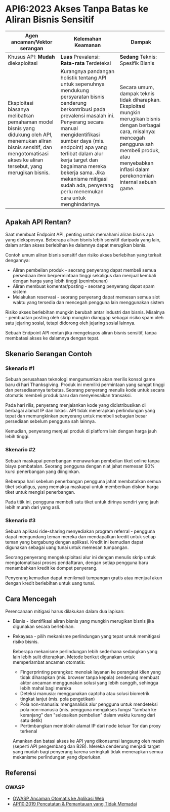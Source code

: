 # API6:2023 Akses Tanpa Batas ke Aliran Bisnis Sensitif

| Agen ancaman/Vektor serangan | Kelemahan Keamanan | Dampak |
| - | - | - |
| Khusus API: **Mudah** dieksploitasi | **Luas** Prevalensi: **Rata-rata** Terdeteksi | **Sedang** Teknis: Spesifik Bisnis |
| Eksploitasi biasanya melibatkan pemahaman model bisnis yang didukung oleh API, menemukan aliran bisnis sensitif, dan mengotomatisasi akses ke aliran tersebut, yang merugikan bisnis. | Kurangnya pandangan holistik tentang API untuk sepenuhnya mendukung persyaratan bisnis cenderung berkontribusi pada prevalensi masalah ini. Penyerang secara manual mengidentifikasi sumber daya (mis. endpoint) apa yang terlibat dalam alur kerja target dan bagaimana mereka bekerja sama. Jika mekanisme mitigasi sudah ada, penyerang perlu menemukan cara untuk menghindarinya. | Secara umum, dampak teknis tidak diharapkan. Eksploitasi mungkin merugikan bisnis dengan berbagai cara, misalnya: mencegah pengguna sah membeli produk, atau menyebabkan inflasi dalam perekonomian internal sebuah game. |

## Apakah API Rentan?

Saat membuat Endpoint API, penting untuk memahami aliran bisnis apa yang dieksposnya. Beberapa aliran bisnis lebih sensitif daripada yang lain, dalam artian akses berlebihan ke dalamnya dapat merugikan bisnis. 

Contoh umum aliran bisnis sensitif dan risiko akses berlebihan yang terkait dengannya:

* Aliran pembelian produk - seorang penyerang dapat membeli semua persediaan item berpermintaan tinggi sekaligus dan menjual kembali dengan harga yang lebih tinggi (penimbunan)
* Aliran membuat komentar/posting - seorang penyerang dapat spam sistem  
* Melakukan reservasi - seorang penyerang dapat memesan semua slot waktu yang tersedia dan mencegah pengguna lain menggunakan sistem

Risiko akses berlebihan mungkin berubah antar industri dan bisnis. Misalnya - pembuatan posting oleh skrip mungkin dianggap sebagai risiko spam oleh satu jejaring sosial, tetapi didorong oleh jejaring sosial lainnya.

Sebuah Endpoint API rentan jika mengekspos aliran bisnis sensitif, tanpa membatasi akses ke dalamnya dengan tepat.

## Skenario Serangan Contoh

### Skenario #1  

Sebuah perusahaan teknologi mengumumkan akan merilis konsol game baru di hari Thanksgiving. Produk ini memiliki permintaan yang sangat tinggi dan persediaannya terbatas. Seorang penyerang menulis kode untuk secara otomatis membeli produk baru dan menyelesaikan transaksi. 

Pada hari rilis, penyerang menjalankan kode yang didistribusikan di berbagai alamat IP dan lokasi. API tidak menerapkan perlindungan yang tepat dan memungkinkan penyerang untuk membeli sebagian besar persediaan sebelum pengguna sah lainnya. 

Kemudian, penyerang menjual produk di platform lain dengan harga jauh lebih tinggi.

### Skenario #2

Sebuah maskapai penerbangan menawarkan pembelian tiket online tanpa biaya pembatalan. Seorang pengguna dengan niat jahat memesan 90% kursi penerbangan yang diinginkan.

Beberapa hari sebelum penerbangan pengguna jahat membatalkan semua tiket sekaligus, yang memaksa maskapai untuk memberikan diskon harga tiket untuk mengisi penerbangan. 

Pada titik ini, pengguna membeli satu tiket untuk dirinya sendiri yang jauh lebih murah dari yang asli.

### Skenario #3  

Sebuah aplikasi ride-sharing menyediakan program referral - pengguna dapat mengundang teman mereka dan mendapatkan kredit untuk setiap teman yang bergabung dengan aplikasi. Kredit ini kemudian dapat digunakan sebagai uang tunai untuk memesan tumpangan.

Seorang penyerang mengeksploitasi alur ini dengan menulis skrip untuk mengotomatisasi proses pendaftaran, dengan setiap pengguna baru menambahkan kredit ke dompet penyerang. 

Penyerang kemudian dapat menikmati tumpangan gratis atau menjual akun dengan kredit berlebihan untuk uang tunai.

## Cara Mencegah

Perencanaan mitigasi harus dilakukan dalam dua lapisan:

* Bisnis - identifikasi aliran bisnis yang mungkin merugikan bisnis jika digunakan secara berlebihan.
* Rekayasa - pilih mekanisme perlindungan yang tepat untuk memitigasi risiko bisnis.

  Beberapa mekanisme perlindungan lebih sederhana sedangkan yang lain lebih sulit diterapkan. Metode berikut digunakan untuk memperlambat ancaman otomatis:

  * Fingerprinting perangkat: menolak layanan ke perangkat klien yang tidak diharapkan (mis. browser tanpa kepala) cenderung membuat aktor ancaman menggunakan solusi yang lebih canggih, sehingga lebih mahal bagi mereka
  * Deteksi manusia: menggunakan captcha atau solusi biometrik tingkat lanjut (mis. pola pengetikan) 
  * Pola non-manusia: menganalisis alur pengguna untuk mendeteksi pola non-manusia (mis. pengguna mengakses fungsi "tambah ke keranjang" dan "selesaikan pembelian" dalam waktu kurang dari satu detik)
  * Pertimbangkan memblokir alamat IP dari node keluar Tor dan proxy terkenal

  Amankan dan batasi akses ke API yang dikonsumsi langsung oleh mesin (seperti API pengembang dan B2B). Mereka cenderung menjadi target yang mudah bagi penyerang karena seringkali tidak menerapkan semua mekanisme perlindungan yang diperlukan.
  
## Referensi

### OWASP

* [OWASP Ancaman Otomatis ke Aplikasi Web][1]  
* [API10:2019 Pencatatan & Pemantauan yang Tidak Memadai][2]

[1]: https://owasp.org/www-project-automated-threats-to-web-applications/
[2]: https://owasp.org/API-Security/editions/2019/id/0xaa-insufficient-logging-monitoring/
